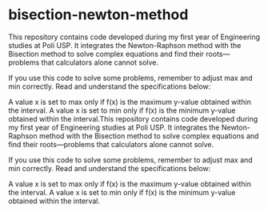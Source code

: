 # bisection-newton-method
This repository contains code developed during my first year of Engineering studies at Poli USP. It integrates the Newton-Raphson method with the Bisection method to solve complex equations and find their roots—problems that calculators alone cannot solve.

If you use this code to solve some problems, remember to adjust max and min correctly. Read and understand the specifications below:

A value x is set to max only if f(x) is the maximum y-value obtained within the interval. A value x is set to min only if f(x) is the minimum y-value obtained within the interval.This repository contains code developed during my first year of Engineering studies at Poli USP. It integrates the Newton-Raphson method with the Bisection method to solve complex equations and find their roots—problems that calculators alone cannot solve.

If you use this code to solve some problems, remember to adjust max and min correctly. Read and understand the specifications below:

A value x is set to max only if f(x) is the maximum y-value obtained within the interval. A value x is set to min only if f(x) is the minimum y-value obtained within the interval.